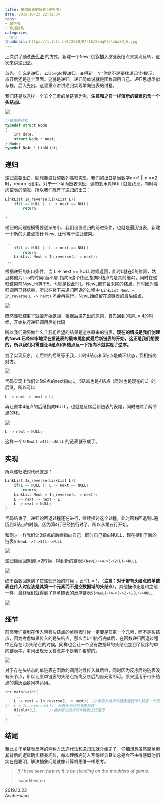 ```yaml
---
title: 单向链表的反转(递归法)
date: 2019-10-23 22:11:34
tags:
- 单链表
- 数据结构
categories:
- 笔记
thumbnail: https://i.loli.net/2020/07/16/85aqP7s4vWwSXj6.jpg
---
```


上次讲了通过[迭代法]( [https://blog.asahih.com/单向链表的反转//) 的方式，新建一个NewL倒叙插入原链表结点来实现反转，这次来讲递归法。

<!--more-->

首先，什么是递归，去Google搜递归，会得到一个“你是不是要找递归”的提示，点开后还是这个页面。这就是递归。递归简单说就是函数调用自己。递归思想类似与栈，后入先出。这里重点讲讲递归实现单向链表的过程。

我们还是以这样一个五个元素的单链表为例，**注意和之前一样演示的链表包含一个头结点L**

![](https://i.loli.net/2020/07/16/Gli5DCKZbPYU17L.png)

```c
//链表的结构
typedef struct Node
{
    int date;
    struct Node * next;
} Node;
typedef Node * LinkList;
```

## 递归

递归需要出口，回想斐波拉契数列递归实现，我们的出口是当数字n==1 || n ==2 时，return 1;结束。对于一个单向链表来说，遍历到末尾NULL就是终点，同时考虑空表的情况，所以我们就有了递归的出口：

```c
LinkList In_reverse(LinkList L){
    if(L == NULL || L -> next == NULL)
        return;
    ...
}
```

递归的问题规模需要逐渐缩小，我们设置递归的前进条件，也就是遍历链表，新建一个新的头结点指针 NewL 让他等于递归结果。

```c
...
    if(L == NULL || L -> next == NULL)
        return;
	LinkList NewL = In_reverse(L -> next);
...
```

根据递归的出口条件，当 L -> next == NULL时候返回，此时L就在5的位置，姑且称他为L=5的时候(而不是L指向5这个结点,指向5结点的是其前继4）。同时在递归结束前NewL也等于5，也就是说此时L，NewL都在最末尾的结点。同时因为递归调用已经结束，所以在接下来递归回退的过程中 `LinkList NewL = In_reverse(L -> next)` 不会再执行，NewL始终留在原链表的最后结点。

![](https://i.loli.net/2020/07/16/6Z9nekyU2XATbGN.png)

既然递归结束了就要开始退回，根据后进先出的原则，首先回到的是L = 4的时候，开始执行递归调用后的代码

所以我们需要做什么？我们希望的结果是逆序原来的链表，**现在的情况是我们创建的NewL已经牢牢地呆在原链表的最末尾也就最后新链表的开始，这正是我们想要的，所以我们只需要让4结点和5结点反一下指向不就实现了逆序。**

为了实现反序，让后继的后继等于我，此时4结点和5结点是成环状态，互相指向对方。

![](https://i.loli.net/2020/07/16/6h5Hz9M3UFISBlc.png)

代码实现上我们让5结点的next指向L，5结点也是4结点（同时也是现在的L）的后继，所以可以

```c
L -> next -> next = L;
```

再让原本4结点的后继指向NULL，也就是反序后新链表的表尾，同时破除了两节点的环。

![](https://i.loli.net/2020/07/16/KcHZayJovOQBwlS.png)

```c
L -> next = NULL;
```

这样一个`5(NewL)->4(L)->NULL` 的链表就形成了。

## 实现

所以递归法的代码就是：

```c
LinkList In_reverse(LinkList L){
    if(L == NULL || L -> next == NULL)
        return;
    LinkList NewL = In_reverse(L -> next);
    L -> next -> next = L;
    L -> next = NULL;
}
```

代码结束了，递归的回退过程还在进行，继续探讨这个过程，此时函数回退到L遍历到3结点的时候，因为第4行已经执行过了，所以从第五行开始。

和刚才一样我们让3结点的后继指向自己，同时自己指向NULL，现在得到了新的链表`5(NewL)->4->3(L)->NULL`

![](https://i.loli.net/2020/07/16/iVZYKuD1eR6o8vw.png)

递归继续回退到L=2时候，得到新的链表`5(NewL)->4->3->2(L)->NULL`

![](https://i.loli.net/2020/07/16/W6JKixHLFEPGb3X.png)

终于函数回退到了它递归开始的时候 ，此时L = 1，（**注意：对于带有头结点的单链表在传入时应该是其第一个元素而不是空数据域的头结点**），其他操作还是和之前一样，最终我们就得到了原单链表的反序链表`5(NewL)->4->3->2->1(L)->NULL`

![](https://i.loli.net/2020/07/16/Vm8RpweLQDqEdJ5.png)

## 细节

前面我们提到在传入带有头结点的单链表时候一定要是其第一个元素，而不是头结点，因为考虑如果传入的是头结点，那么当L=1执行完成后，在函数递归回退过程中还存在L为头结点的时候，同样也会让一个没有数据域的头结点加到了反序的单向链表中，中间出现无关结点并不是我们希望的。

![](https://i.loli.net/2020/07/16/Q7M5knbaNVK6foz.png)

对于存在头结点的单链表在函数的调用时候传入其后继，同时因为反序后的链表没有头节点，所以让原单链表的头结点指向反序后的首元素即可。原来适用于带头结点的遍历函数同样适用。

```c
int main(void){
    ...
    L -> next = In_reverse(L -> next);	//带有头结点的链表需要传入其第一个元素
//	L = In_reverse(L);	没有头结点的链表反转
   	display(L);		//接收带头结点的单链表进行遍历
    ...
}
```

## 结尾

至此关于单链表反序的两种方法迭代法和递归法就介绍完了，仔细想想虽然简单但其背后的逻辑确实精美巧妙，每次理解完前人写得经典算法总是会不由得感慨他们实在是聪明，解决抽象问题就像计算机思维一样思考。

> *If I have seen further, it is by standing on the shoulders of giants.*
>
> Isaac Newton

2019.10.23  
AsahiHuang






